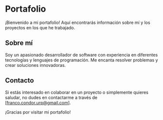 # Portafolio

¡Bienvenido a mi portafolio! Aquí encontrarás información sobre mí y los proyectos en los que he trabajado.

## Sobre mí

Soy un apasionado desarrollador de software con experiencia en diferentes tecnologías y lenguajes de programación. Me encanta resolver problemas y crear soluciones innovadoras.

<!-- ## Proyectos destacados

### [Proyecto 1]

Breve descripción del proyecto y los logros alcanzados.

### [Proyecto 2]

Breve descripción del proyecto y los logros alcanzados.

### [Proyecto 3]

Breve descripción del proyecto y los logros alcanzados. -->

<!-- ## Habilidades técnicas

- Lenguajes de programación: [Lista de lenguajes]
- Frameworks y librerías: [Lista de frameworks y librerías]
- Bases de datos: [Lista de bases de datos]
- Herramientas de desarrollo: [Lista de herramientas] -->

## Contacto

Si estás interesado en colaborar en un proyecto o simplemente quieres saludar, no dudes en contactarme a través de [franco.condor.urp@gmail.com].

¡Gracias por visitar mi portafolio!
